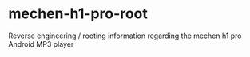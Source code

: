 # mechen-h1-pro-root
Reverse engineering / rooting information regarding the mechen h1 pro Android MP3 player
